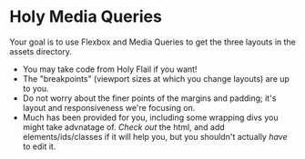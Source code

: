 # Holy Media Queries

Your goal is to use Flexbox and Media Queries to get the three layouts in the assets directory.

* You may take code from Holy Flail if you want!
* The "breakpoints" (viewport sizes at which you change layouts) are up to you.
* Do not worry about the finer points of the margins and padding; it's layout and responsiveness we're focusing on.
* Much has been provided for you, including some wrapping divs you might take advnatage of. *Check out* the html, and add elements/ids/classes if it will help you, but you shouldn't actually *have* to edit it.
